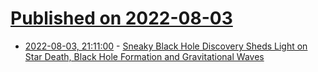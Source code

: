 # [Published on 2022-08-03](index.md)

* [2022-08-03, 21:11:00](https://soylentnews.org/article.pl?sid=22/08/03/027232&from=rss) - [Sneaky Black Hole Discovery Sheds Light on Star Death, Black Hole Formation and Gravitational Waves](https://soylentnews.org/article.pl?sid=22/08/03/027232&from=rss)
